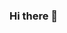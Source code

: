 ### Hi there 👋

<!--
**crysern/Crysern** is a ✨ _special_ ✨ repository because its `README.md` (this file) appears on your GitHub profile.

Here are some ideas to get you started:

- 🔭 I’m currently working on
# 👨‍💻 Projects I'm working on

## 📊 Data Analysis

-   📈 Stock Market Analysis for Tech Stocks: Analysis of technology stocks including change in price over time, daily returns, and stock behavior prediction.

## 🐍 Python

-   🖼️ ML with Logistic Regression: Using Logistic Regression to predict whether an internet user clicked an ad or not.
-   🗄️ML with K Nearest Neighbors: Using KNN to classify instances from a fake dataset into two target classes, while choosing the best value for K using the elbow method.

## 🤖 Machine Learning

-   🧠 Deep Learning: Digit Sequence Recognition using CNNs: Designing and implementing a Convolutional Neural Network that learns to recognize sequences of digits using synthetic data generated by concatenating images from MNIST.

## ⚙️ Other Projects that i have completed but working on uploading.

-   SQL Project - Upon completion with Code First Girls Course
-   Google Analytics Project

- 🌱 I’m currently learning R programming and More SQL and Data pipelines, API workflows, CI/CD, containerisation) – specifically ML Ops principles, techniques and tooling and containerism
- 🤔 I’m looking for help with everything all the time, i enjoy learning from others.
- 💬 Ask me about Anything.
- 📫 How to reach me: crysernsmith@gmail.com
- 😄 Pronouns: she/her
- ⚡ Fun fact: I am fom South Africa, somehow managed to get work experince in Hong Kong and i am now living in London
-->
